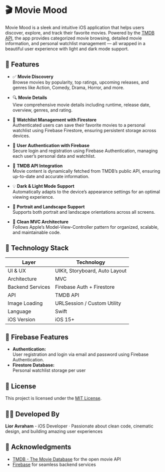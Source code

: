 # 🎬 Movie Mood

Movie Mood is a sleek and intuitive iOS application that helps users discover, explore, and track their favorite movies. Powered by the [TMDB API](https://www.themoviedb.org/documentation/api), the app provides categorized movie browsing, detailed movie information, and personal watchlist management — all wrapped in a beautiful user experience with light and dark mode support.

## 📱 Features

- ✅ **Movie Discovery**  
  Browse movies by popularity, top ratings, upcoming releases, and genres like Action, Comedy, Drama, Horror, and more.

- 🔍 **Movie Details**  
  View comprehensive movie details including runtime, release date, overview, genres, and rating.

- 💾 **Watchlist Management with Firestore**  
  Authenticated users can save their favorite movies to a personal watchlist using Firebase Firestore, ensuring persistent storage across devices.

- 🔐 **User Authentication with Firebase**  
  Secure login and registration using Firebase Authentication, managing each user’s personal data and watchlist.

- 🎥 **TMDB API Integration**  
  Movie content is dynamically fetched from TMDB’s public API, ensuring up-to-date and accurate information.

- 💡 **Dark & Light Mode Support**  
  Automatically adapts to the device’s appearance settings for an optimal viewing experience.

- 📐 **Portrait and Landscape Support**  
  Supports both portrait and landscape orientations across all screens.

- 🧱 **Clean MVC Architecture**  
  Follows Apple’s Model-View-Controller pattern for organized, scalable, and maintainable code.

## 🧰 Technology Stack

| Layer             | Technology                    |
|------------------|-------------------------------|
| UI & UX          | UIKit, Storyboard, Auto Layout|
| Architecture     | MVC                           |
| Backend Services | Firebase Auth + Firestore     |
| API              | TMDB API                      |
| Image Loading    | URLSession / Custom Utility   |
| Language         | Swift                         |
| iOS Version      | iOS 15+                        |


## 🔐 Firebase Features

- **Authentication:**  
  User registration and login via email and password using Firebase Authentication.
- **Firestore Database:**  
  Personal watchlist storage per user

 ## 📄 License
This project is licensed under the [MIT License](https://opensource.org/licenses/MIT).

## 👩‍💻 Developed By
**Lior Avraham** - iOS Developer · Passionate about clean code, cinematic design, and building amazing user experiences

## 🙏 Acknowledgments
- [TMDB - The Movie Database](https://www.themoviedb.org/documentation/api) for the open movie API
- [Firebase](https://firebase.google.com/) for seamless backend services
